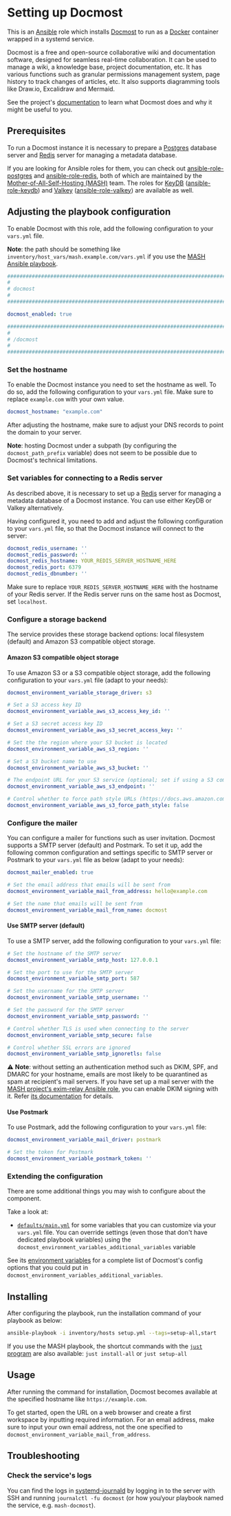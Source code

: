 <!--
SPDX-FileCopyrightText: 2020 - 2024 MDAD project contributors
SPDX-FileCopyrightText: 2020 - 2024 Slavi Pantaleev
SPDX-FileCopyrightText: 2020 Aaron Raimist
SPDX-FileCopyrightText: 2020 Chris van Dijk
SPDX-FileCopyrightText: 2020 Dominik Zajac
SPDX-FileCopyrightText: 2020 Mickaël Cornière
SPDX-FileCopyrightText: 2022 François Darveau
SPDX-FileCopyrightText: 2022 Julian Foad
SPDX-FileCopyrightText: 2022 Warren Bailey
SPDX-FileCopyrightText: 2023 Antonis Christofides
SPDX-FileCopyrightText: 2023 Felix Stupp
SPDX-FileCopyrightText: 2023 Pierre 'McFly' Marty
SPDX-FileCopyrightText: 2024 - 2025 Suguru Hirahara

SPDX-License-Identifier: AGPL-3.0-or-later
-->

# Setting up Docmost

This is an [Ansible](https://www.ansible.com/) role which installs [Docmost](https://docmost.com/) to run as a [Docker](https://www.docker.com/) container wrapped in a systemd service.

Docmost is a free and open-source collaborative wiki and documentation software, designed for seamless real-time collaboration. It can be used to manage a wiki, a knowledge base, project documentation, etc. It has various functions such as granular permissions management system, page history to track changes of articles, etc. It also supports diagramming tools like Draw.io, Excalidraw and Mermaid.

See the project's [documentation](https://docmost.com/docs/) to learn what Docmost does and why it might be useful to you.

## Prerequisites

To run a Docmost instance it is necessary to prepare a [Postgres](https://www.postgresql.org/) database server and [Redis](https://redis.io/) server for managing a metadata database.

If you are looking for Ansible roles for them, you can check out [ansible-role-postgres](https://github.com/mother-of-all-self-hosting/ansible-role-postgres) and [ansible-role-redis](https://github.com/mother-of-all-self-hosting/ansible-role-redis), both of which are maintained by the [Mother-of-All-Self-Hosting (MASH)](https://github.com/mother-of-all-self-hosting) team. The roles for [KeyDB](https://keydb.dev/) ([ansible-role-keydb](https://github.com/mother-of-all-self-hosting/ansible-role-keydb)) and [Valkey](https://valkey.io/) ([ansible-role-valkey](https://github.com/mother-of-all-self-hosting/ansible-role-valkey)) are available as well.

## Adjusting the playbook configuration

To enable Docmost with this role, add the following configuration to your `vars.yml` file.

**Note**: the path should be something like `inventory/host_vars/mash.example.com/vars.yml` if you use the [MASH Ansible playbook](https://github.com/mother-of-all-self-hosting/mash-playbook).

```yaml
########################################################################
#                                                                      #
# docmost                                                              #
#                                                                      #
########################################################################

docmost_enabled: true

########################################################################
#                                                                      #
# /docmost                                                             #
#                                                                      #
########################################################################
```

### Set the hostname

To enable the Docmost instance you need to set the hostname as well. To do so, add the following configuration to your `vars.yml` file. Make sure to replace `example.com` with your own value.

```yaml
docmost_hostname: "example.com"
```

After adjusting the hostname, make sure to adjust your DNS records to point the domain to your server.

**Note**: hosting Docmost under a subpath (by configuring the `docmost_path_prefix` variable) does not seem to be possible due to Docmost's technical limitations.

### Set variables for connecting to a Redis server

As described above, it is necessary to set up a [Redis](https://redis.io/) server for managing a metadata database of a Docmost instance. You can use either KeyDB or Valkey alternatively.

Having configured it, you need to add and adjust the following configuration to your `vars.yml` file, so that the Docmost instance will connect to the server:

```yaml
docmost_redis_username: ''
docmost_redis_password: ''
docmost_redis_hostname: YOUR_REDIS_SERVER_HOSTNAME_HERE
docmost_redis_port: 6379
docmost_redis_dbnumber: ''
```

Make sure to replace `YOUR_REDIS_SERVER_HOSTNAME_HERE` with the hostname of your Redis server. If the Redis server runs on the same host as Docmost, set `localhost`.

### Configure a storage backend

The service provides these storage backend options: local filesystem (default) and Amazon S3 compatible object storage.

#### Amazon S3 compatible object storage

To use Amazon S3 or a S3 compatible object storage, add the following configuration to your `vars.yml` file (adapt to your needs):

```yaml
docmost_environment_variable_storage_driver: s3

# Set a S3 access key ID
docmost_environment_variable_aws_s3_access_key_id: ''

# Set a S3 secret access key ID
docmost_environment_variable_aws_s3_secret_access_key: ''

# Set the the region where your S3 bucket is located
docmost_environment_variable_aws_s3_region: ''

# Set a S3 bucket name to use
docmost_environment_variable_aws_s3_bucket: ''

# The endpoint URL for your S3 service (optional; set if using a S3 compatible storage like Wasabi and Storj)
docmost_environment_variable_aws_s3_endpoint: ''

# Control whether to force path style URLs (https://docs.aws.amazon.com/AWSJavaScriptSDK/latest/AWS/Config.html#s3ForcePathStyle-property) for S3 objects
docmost_environment_variable_aws_s3_force_path_style: false
```

### Configure the mailer

You can configure a mailer for functions such as user invitation. Docmost supports a SMTP server (default) and Postmark. To set it up, add the following common configuration and settings specific to SMTP server or Postmark to your `vars.yml` file as below (adapt to your needs):

```yaml
docmost_mailer_enabled: true

# Set the email address that emails will be sent from
docmost_environment_variable_mail_from_address: hello@example.com

# Set the name that emails will be sent from
docmost_environment_variable_mail_from_name: docmost
```

#### Use SMTP server (default)

To use a SMTP server, add the following configuration to your `vars.yml` file:

```yaml
# Set the hostname of the SMTP server
docmost_environment_variable_smtp_host: 127.0.0.1

# Set the port to use for the SMTP server
docmost_environment_variable_smtp_port: 587

# Set the username for the SMTP server
docmost_environment_variable_smtp_username: ''

# Set the password for the SMTP server
docmost_environment_variable_smtp_password: ''

# Control whether TLS is used when connecting to the server
docmost_environment_variable_smtp_secure: false

# Control whether SSL errors are ignored
docmost_environment_variable_smtp_ignoretls: false
```

⚠️ **Note**: without setting an authentication method such as DKIM, SPF, and DMARC for your hostname, emails are most likely to be quarantined as spam at recipient's mail servers. If you have set up a mail server with the [MASH project's exim-relay Ansible role](https://github.com/mother-of-all-self-hosting/ansible-role-exim-relay), you can enable DKIM signing with it. Refer [its documentation](https://github.com/mother-of-all-self-hosting/ansible-role-exim-relay/blob/main/docs/configuring-exim-relay.md#enable-dkim-support-optional) for details.

#### Use Postmark

To use Postmark, add the following configuration to your `vars.yml` file:

```yaml
docmost_environment_variable_mail_driver: postmark

# Set the token for Postmark
docmost_environment_variable_postmark_token: ''
```

### Extending the configuration

There are some additional things you may wish to configure about the component.

Take a look at:

- [`defaults/main.yml`](../defaults/main.yml) for some variables that you can customize via your `vars.yml` file. You can override settings (even those that don't have dedicated playbook variables) using the `docmost_environment_variables_additional_variables` variable

See its [environment variables](https://docmost.com/docs/self-hosting/environment-variables) for a complete list of Docmost's config options that you could put in `docmost_environment_variables_additional_variables`.

## Installing

After configuring the playbook, run the installation command of your playbook as below:

```sh
ansible-playbook -i inventory/hosts setup.yml --tags=setup-all,start
```

If you use the MASH playbook, the shortcut commands with the [`just` program](https://github.com/mother-of-all-self-hosting/mash-playbook/blob/main/docs/just.md) are also available: `just install-all` or `just setup-all`

## Usage

After running the command for installation, Docmost becomes available at the specified hostname like `https://example.com`.

To get started, open the URL on a web browser and create a first workspace by inputting required information. For an email address, make sure to input your own email address, not the one specified to `docmost_environment_variable_mail_from_address`.

## Troubleshooting

### Check the service's logs

You can find the logs in [systemd-journald](https://www.freedesktop.org/software/systemd/man/systemd-journald.service.html) by logging in to the server with SSH and running `journalctl -fu docmost` (or how you/your playbook named the service, e.g. `mash-docmost`).

